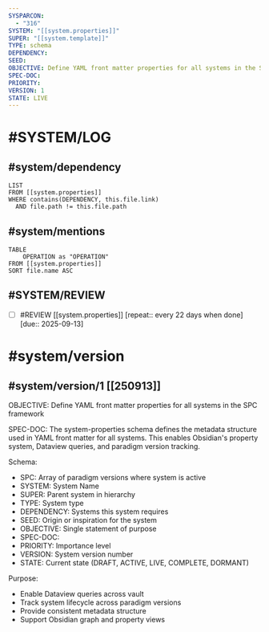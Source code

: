 ```yaml
---
SYSPARCON:
  - "316"
SYSTEM: "[[system.properties]]"
SUPER: "[[system.template]]"
TYPE: schema
DEPENDENCY:
SEED:
OBJECTIVE: Define YAML front matter properties for all systems in the SPC framework
SPEC-DOC:
PRIORITY:
VERSION: 1
STATE: LIVE
---
```

# #SYSTEM/LOG
## #system/dependency
```dataview
LIST
FROM [[system.properties]]
WHERE contains(DEPENDENCY, this.file.link)
  AND file.path != this.file.path
```
## #system/mentions
```dataview
TABLE
    OPERATION as "OPERATION"
FROM [[system.properties]]
SORT file.name ASC
```
## #SYSTEM/REVIEW
- [ ] #REVIEW [[system.properties]]  [repeat:: every 22 days when done]  [due:: 2025-09-13]
# #system/version
## #system/version/1 [[250913]]
OBJECTIVE: Define YAML front matter properties for all systems in the SPC framework

SPEC-DOC:
The system-properties schema defines the metadata structure used in YAML front matter for all systems. This enables Obsidian's property system, Dataview queries, and paradigm version tracking.

Schema:
- SPC: Array of paradigm versions where system is active
- SYSTEM: System Name
- SUPER: Parent system in hierarchy
- TYPE: System type
- DEPENDENCY: Systems this system requires
- SEED: Origin or inspiration for the system
- OBJECTIVE: Single statement of purpose
- SPEC-DOC:
- PRIORITY: Importance level
- VERSION: System version number
- STATE: Current state (DRAFT, ACTIVE, LIVE, COMPLETE, DORMANT)

Purpose:
- Enable Dataview queries across vault
- Track system lifecycle across paradigm versions
- Provide consistent metadata structure
- Support Obsidian graph and property views
